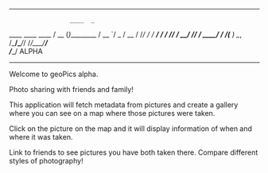 **************************************************************
                     ____  _          
   ____ ____  ____  / __ \(_)_________
  / __ `/ _ \/ __ \/ /_/ / / ___/ ___/
 / /_/ /  __/ /_/ / ____/ / /__(__  ) 
 \__, /\___/\____/_/   /_/\___/____/  
/____/                                ALPHA

**************************************************************


Welcome to geoPics alpha.

Photo sharing with friends and family!

This application will fetch metadata from pictures and create a gallery where you can see on a map where those pictures were taken.

Click on the picture on the map and it will display information of when and where it was taken.

Link to friends to see pictures you have both taken there. Compare different styles of photography!
